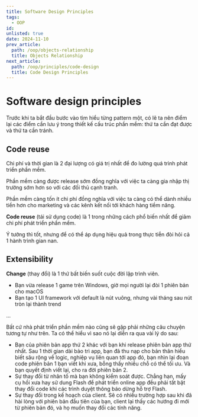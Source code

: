 ```yaml
---
title: Software Design Principles
tags:
  - OOP
id:
unlisted: true
date: 2024-11-10
prev_article:
  path: /oop/objects-relationship
  title: Objects Relationship
next_article:
  path: /oop/principles/code-design
  title: Code Design Principles
---
```


# Software design principles

Trước khi ta bắt đầu bước vào tìm hiểu từng pattern một, có lẽ ta nên điểm lại các điểm cần lưu ý trong thiết kế cấu trúc phần mềm: thứ ta cần đạt được và thứ ta cần tránh.

## Code reuse

Chi phí và thời gian là 2 đại lượng có giá trị nhất để đo lường quá trình phát triển phần mềm.

Phần mềm càng được release sớm đồng nghĩa với việc ta càng gia nhập thị trường sớm hơn so với các đối thủ cạnh tranh.

Phần mềm càng tốn ít chi phí đồng nghĩa với việc ta càng có thể dành nhiều tiền hơn cho marketing và các kênh kết nối tới khách hàng tiềm năng.

**Code reuse** (tái sử dụng code) là 1 trong những cách phổ biến nhất để giảm chi phí phát triển phần mềm.

Ý tưởng thì tốt, nhưng để có thể áp dụng hiệu quả trong thực tiễn đòi hỏi cả 1 hành trình gian nan.

## Extensibility

**Change** (thay đổi) là 1 thứ bất biến suốt cuộc đời lập trình viên.

- Bạn vừa release 1 game trên Windows, giờ mọi người lại đòi 1 phiên bản cho macOS
- Bạn tạo 1 UI framework với default là nút vuông, nhưng vài tháng sau nút tròn lại thành trend

...

Bất cứ nhà phát triển phần mềm nào cũng sẽ gặp phải những câu chuyện tương tự như trên. Ta có thể hiểu vì sao nó lại diễn ra qua vài lý do sau:

- Bạn của phiên bản app thứ 2 khác với bạn khi release phiên bản app thứ nhất. Sau 1 thời gian dài bảo trì app, bạn đã thu nạp cho bản thân hiểu biết sâu rộng về logic, nghiệp vụ liên quan tới app đó, bạn nhìn lại đoạn code phiên bản 1 bạn viết khi xưa, bỗng thấy nhiều chỗ có thể tối ưu. Và bạn quyết định viết lại, cho ra đời phiên bản 2.
- Sự thay đổi từ nhân tố mà bạn không kiểm soát được. Chẳng hạn, mấy cụ hồi xưa hay sử dung Flash để phát triển online app đều phải tất bật thay đổi code khi các trình duyệt thông báo dừng hỗ trợ Flash.
- Sự thay đổi trong kế hoạch của client. Sẽ có nhiều trường hợp sau khi đã hài lòng với phiên bản đầu tiên của bạn, client lại thấy các hướng đi mới từ phiên bản đó, và họ muốn thay đổi các tính năng.
